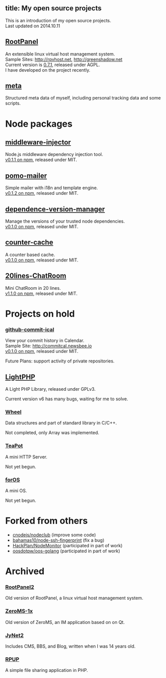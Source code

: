 title: My open source projects
---

This is an introduction of my open source projects.  
Last updated on 2014.10.11

## [RootPanel](https://github.com/jysperm/RootPanel)
An extensible linux virtual host management system.  
Sample Sites: <http://rpvhost.net>, <http://greenshadow.net>  
Current version is [0.7.1](https://github.com/jysperm/RootPanel/releases/tag/v0.7.1), released under AGPL.  
I have developed on the project recently.

## [meta](https://github.com/jysperm/meta)
Structured meta data of myself, including personal tracking data and some scripts.

# Node packages

## [middleware-injector](https://github.com/jysperm/middleware-injector)
Node.js middleware dependency injection tool.  
[v0.1.1 on npm](https://www.npmjs.org/package/middleware-injector), released under MIT.

## [pomo-mailer](https://github.com/jysperm/pomo-mailer)
Simple mailer with i18n and template engine.  
[v0.1.2 on npm](https://www.npmjs.org/package/pomo-mailer), released under MIT.

## [dependence-version-manager](https://github.com/jysperm/dependence-version-manager)
Manage the versions of your trusted node dependencies.  
[v0.1.0 on npm](https://www.npmjs.org/package/dvm), released under MIT.

## [counter-cache](https://github.com/jysperm/counter-cache)
A counter based cache.  
[v0.1.0 on npm](https://www.npmjs.org/package/counter-cache), released under MIT.

## [20lines-ChatRoom](https://github.com/jysperm/20lines-ChatRoom)
Mini ChatRoom in 20 lines.  
[v1.1.0 on npm](https://www.npmjs.org/package/20lines-chatroom), released under MIT.

# Projects on hold

### [github-commit-ical](https://github.com/jysperm/github-commit-ical)
View your commit history in Calendar.  
Sample Site: <http://commitcal.newsbee.io>  
[v0.1.0 on npm](https://www.npmjs.org/package/github-commit-ical), released under MIT.

Future Plans: support activity of private repositories.

## [LightPHP](https://github.com/jysperm/LightPHP)
A Light PHP Library, released under GPLv3.

Current version v6 has many bugs, waiting for me to solve.

### [Wheel](https://github.com/jysperm/Wheel)
Data structures and part of standard library in C/C++.

Not completed, only Array was implemented.

### [TeaPot](https://github.com/jysperm/TeaPot)
A mini HTTP Server.

Not yet begun.

### [forOS](https://github.com/jysperm/forOS)
A mini OS.

Not yet begun.

# Forked from others

* [cnodejs/nodeclub](https://github.com/jysperm/nodeclub) (improve some code)
* [bahamas10/node-ssh-fingerprint](https://github.com/jysperm/node-ssh-fingerprint) (fix a bug)
* [HackPlan/NodeMonitor](https://github.com/HackPlan/NodeMonitor) (participated in part of work)
* [oosdotpw/oos-golang](https://github.com/jysperm/oos-golang) (participated in part of work)

# Archived

### [RootPanel2](https://github.com/jysperm/RootPanel2)
Old version of RootPanel, a linux virtual host management system.

### [ZeroMS-1x](https://github.com/jysperm/ZeroMS-1x)
Old version of ZeroMS, an IM application based on on Qt.

### [JyNet2](https://github.com/jysperm/JyNet2)
Includes CMS, BBS, and Blog, written when I was 14 years old.

### [RPUP](https://github.com/jysperm/RPUP)
A simple file sharing application in PHP.
